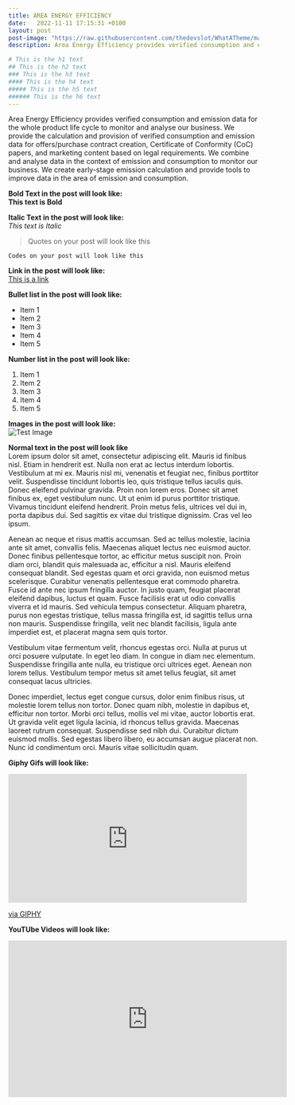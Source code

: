 ```yaml
---
title: AREA ENERGY EFFICIENCY
date:   2022-11-11 17:15:31 +0100
layout: post
post-image: "https://raw.githubusercontent.com/thedevslot/WhatATheme/master/assets/images/SamplePost.png?token=AHMQUEPC4IFADOF5VG4QVN26Z64GG"
description: Area Energy Efficiency provides verified consumption and emission data for the whole product life cycle to monitor and analyse our business. We provide the calculation and provision of verified consumption and emission data for offers/purchase contract creation, Certificate of Conformity (CoC) papers, and marketing content based on legal requirements. We combine and analyse data in the context of emission and consumption to monitor our business. We create early-stage emission calculation and provide tools to improve data in the area of emission and consumption.

# This is the h1 text
## This is the h2 text
### This is the h3 text
#### This is the h4 text
##### This is the h5 text
###### This is the h6 text
---
```

Area Energy Efficiency provides verified consumption and emission data for the whole product life cycle to monitor and analyse our business. We provide the calculation and provision of verified consumption and emission data for offers/purchase contract creation, Certificate of Conformity (CoC) papers, and marketing content based on legal requirements. We combine and analyse data in the context of emission and consumption to monitor our business. We create early-stage emission calculation and provide tools to improve data in the area of emission and consumption.

**Bold Text in the post will look like:**<br>
**This text is Bold**

**Italic Text in the post will look like:**<br>
*This text is Italic*

> Quotes on your post will look like this

`Codes on your post will look like this`

**Link in the post will look like:**<br>
[This is a link](#)

**Bullet list in the post will look like:**
* Item 1
* Item 2
* Item 3
* Item 4
* Item 5

**Number list in the post will look like:**
1. Item 1
2. Item 2
3. Item 3
4. Item 4
5. Item 5

**Images in the post will look like:**<br>
![Test Image](/WhatATheme/assets/images/1280x720%20Placeholder.png)

**Normal text in the post will look like**<br>
Lorem ipsum dolor sit amet, consectetur adipiscing elit. Mauris id finibus nisl. Etiam in hendrerit est. Nulla non erat ac lectus interdum lobortis. Vestibulum at mi ex. Mauris nisl mi, venenatis et feugiat nec, finibus porttitor velit. Suspendisse tincidunt lobortis leo, quis tristique tellus iaculis quis. Donec eleifend pulvinar gravida. Proin non lorem eros. Donec sit amet finibus ex, eget vestibulum nunc. Ut ut enim id purus porttitor tristique. Vivamus tincidunt eleifend hendrerit. Proin metus felis, ultrices vel dui in, porta dapibus dui. Sed sagittis ex vitae dui tristique dignissim. Cras vel leo ipsum.

Aenean ac neque et risus mattis accumsan. Sed ac tellus molestie, lacinia ante sit amet, convallis felis. Maecenas aliquet lectus nec euismod auctor. Donec finibus pellentesque tortor, ac efficitur metus suscipit non. Proin diam orci, blandit quis malesuada ac, efficitur a nisl. Mauris eleifend consequat blandit. Sed egestas quam et orci gravida, non euismod metus scelerisque. Curabitur venenatis pellentesque erat commodo pharetra. Fusce id ante nec ipsum fringilla auctor. In justo quam, feugiat placerat eleifend dapibus, luctus et quam. Fusce facilisis erat ut odio convallis viverra et id mauris. Sed vehicula tempus consectetur. Aliquam pharetra, purus non egestas tristique, tellus massa fringilla est, id sagittis tellus urna non mauris. Suspendisse fringilla, velit nec blandit facilisis, ligula ante imperdiet est, et placerat magna sem quis tortor.

Vestibulum vitae fermentum velit, rhoncus egestas orci. Nulla at purus ut orci posuere vulputate. In eget leo diam. In congue in diam nec elementum. Suspendisse fringilla ante nulla, eu tristique orci ultrices eget. Aenean non lorem tellus. Vestibulum tempor metus sit amet tellus feugiat, sit amet consequat lacus ultricies.

Donec imperdiet, lectus eget congue cursus, dolor enim finibus risus, ut molestie lorem tellus non tortor. Donec quam nibh, molestie in dapibus et, efficitur non tortor. Morbi orci tellus, mollis vel mi vitae, auctor lobortis erat. Ut gravida velit eget ligula lacinia, id rhoncus tellus gravida. Maecenas laoreet rutrum consequat. Suspendisse sed nibh dui. Curabitur dictum euismod mollis. Sed egestas libero libero, eu accumsan augue placerat non. Nunc id condimentum orci. Mauris vitae sollicitudin quam.

**Giphy Gifs will look like:**<br>
<iframe src="https://giphy.com/embed/ZqlvCTNHpqrio" width="480" height="259" frameBorder="0" class="giphy-embed" allowFullScreen></iframe><p><a href="https://giphy.com/gifs/laughing-despicable-me-minions-ZqlvCTNHpqrio">via GIPHY</a></p>

**YouTUbe Videos will look like:**<br>
<iframe width="560" height="315" src="https://www.youtube.com/embed/jTPXwbDtIpA" frameborder="0" allow="accelerometer; autoplay; encrypted-media; gyroscope; picture-in-picture" allowfullscreen></iframe>
